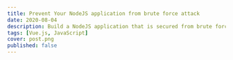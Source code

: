 ```yaml
---
title: Prevent Your NodeJS application from brute force attack
date: 2020-08-04
description: Build a NodeJS application that is secured from brute force attacks.
tags: [Vue.js, JavaScript]
cover: post.png
published: false
---
```

